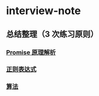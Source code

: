 # interview-note

## 总结整理（3 次练习原则）

### [Promise 原理解析](https://github.com/liushuxin/interview-note/blob/main/page/Javascript%E5%9F%BA%E7%A1%80/Promise.md)

### [正则表达式](./section/正则表达式/正则表达式.md)

### [算法](./page/算法/index.md)
